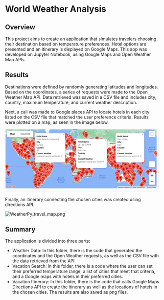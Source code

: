 # World Weather Analysis
## Overview

This project aims to create an application that simulates travelers choosing their destination based on temperature preferences. Hotel options are presented and an itinerary is displayed on Google Maps. This app was developed on Jupyter Notebook, using Google Maps and Open Weather Map APIs.

## Results

Destinations were defined by randomly generating latitudes and longitudes. Based on the coordinates, a series of requests were made to the Open Weather Map API. Data retrieved was saved in a CSV file and includes city, country, maximum temperature, and current weather description. 

Next, a call was made to Google places API to locate hotels in each city listed on the CSV file that matched the user preference criteria. Results were plotted on a map, as seen in the image below.

![WeatherPy_vacation_map.png](Vacation_Search/WeatherPy_vacation_map.png)

Finally, an itinerary connecting the chosen cities was created using directions API.

![WeatherPy_travel_map.png](Vacation_Itinerary.WeatherPy_travel_map.png)

## Summary

The application is divided into three parts:
- Weather Data: In this folder, there is the code that generated the coordinates and the Open Weather requests, as well as the CSV file with the data retrieved from the API. 
- Vacation Search: In this folder, there is a code where the user can set their preferred temperature range, a list of cities that meet that criteria, and a Google maps with hotels in their preferred cities.
- Vacation Itinerary: In this folder, there is the code that calls Google Maps Directions API to create the itinerary as well as the locations of hotels in the chosen cities. The results are also saved as png files.